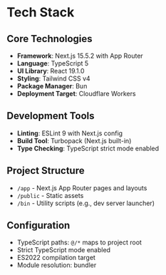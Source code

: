 # Tech Stack

## Core Technologies
- **Framework**: Next.js 15.5.2 with App Router
- **Language**: TypeScript 5
- **UI Library**: React 19.1.0
- **Styling**: Tailwind CSS v4
- **Package Manager**: Bun
- **Deployment Target**: Cloudflare Workers

## Development Tools
- **Linting**: ESLint 9 with Next.js config
- **Build Tool**: Turbopack (Next.js built-in)
- **Type Checking**: TypeScript strict mode enabled

## Project Structure
- `/app` - Next.js App Router pages and layouts
- `/public` - Static assets
- `/bin` - Utility scripts (e.g., dev server launcher)

## Configuration
- TypeScript paths: `@/*` maps to project root
- Strict TypeScript mode enabled
- ES2022 compilation target
- Module resolution: bundler